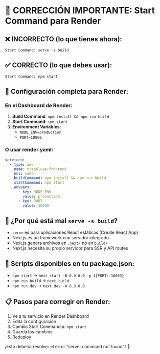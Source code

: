# 🚨 CORRECCIÓN IMPORTANTE: Start Command para Render

## ❌ **INCORRECTO** (lo que tienes ahora):
```
Start Command: serve -s build
```

## ✅ **CORRECTO** (lo que debes usar):
```
Start Command: npm start
```

## 🔧 **Configuración completa para Render:**

### En el Dashboard de Render:
1. **Build Command**: `npm install && npm run build`
2. **Start Command**: `npm start`
3. **Environment Variables**:
   - `NODE_ENV=production`
   - `PORT=10000`

### O usar render.yaml:
```yaml
services:
  - type: web
    name: treboluxe-frontend
    env: node
    buildCommand: npm install && npm run build
    startCommand: npm start
    envVars:
      - key: NODE_ENV
        value: production
      - key: PORT
        value: 10000
```

## 🎯 **¿Por qué está mal `serve -s build`?**
- `serve` es para aplicaciones React estáticas (Create React App)
- Next.js es un framework con servidor integrado
- Next.js genera archivos en `.next/` no en `build/`
- Next.js necesita su propio servidor para SSR y API routes

## 🔄 **Scripts disponibles en tu package.json:**
- `npm start` → `next start -H 0.0.0.0 -p ${PORT:-10000}`
- `npm run build` → `next build`
- `npm run dev` → `next dev -H 0.0.0.0`

## 📋 **Pasos para corregir en Render:**
1. Ve a tu servicio en Render Dashboard
2. Edita la configuración
3. Cambia Start Command a: `npm start`
4. Guarda los cambios
5. Redeploy

¡Esto debería resolver el error "serve: command not found"! 🎉
